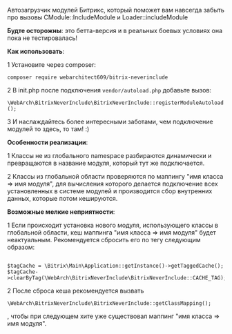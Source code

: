 Автозагрузчик модулей Битрикс, который поможет вам навсегда забыть про вызовы CModule::IncludeModule и Loader::includeModule

**Будте осторожны**: это бетта-версия и в реальных боевых условиях она пока не тестировалась!

**Как использовать**:

1 Установите через composer: 

`composer require webarchitect609/bitrix-neverinclude`

2 В init.php после подключения `vendor/autoload.php` добавьте вызов: 

`\WebArch\BitrixNeverInclude\BitrixNeverInclude::registerModuleAutoload();`

3 И наслаждайтесь более интересными заботами, чем подключение модулей то здесь, то там! :)

**Особенности реализации**:

1 Классы не из глобального namespace разбираются динамически и превращаются в название модуля, 
который тут же подключается.

2 Классы из глобальной области проверяются по маппингу "имя класса => имя модуля", для вычисления которого делается 
подключение всех установленных в системе модулей и производится сбор внутренних данных, которые потом кешируются. 

**Возможные мелкие неприятности**:
 
1 Если происходит установка нового модуля, использующего классы в глобальной области, кеш маппинга 
"имя класса => имя модуля" будет неактуальным. Рекомендуется сбросить его по тегу следующим образом: 

```

$tagCache = \Bitrix\Main\Application::getInstance()->getTaggedCache();
$tagCache->clearByTag(\WebArch\BitrixNeverInclude\BitrixNeverInclude::CACHE_TAG);

```

2 После сброса кеша рекомендуется вызвать 

`\WebArch\BitrixNeverInclude\BitrixNeverInclude::getClassMapping();`

, чтобы при следующем хите уже существовал маппинг "имя класса => имя модуля". 
